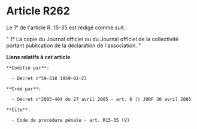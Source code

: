 # Article R262

Le 1° de l'article R. 15-35 est rédigé comme suit : 

" 1° La copie du Journal officiel ou du Journal officiel de la collectivité portant publication de la déclaration de
l'association. "

**Liens relatifs à cet article**

	**Codifié par**:

	  - Décret n°59-318 1959-02-23

	**Créé par**:

	  - Décret n°2005-404 du 27 avril 2005 - art. 6 () JORF 30 avril 2005

	**Cite**:

	  - Code de procédure pénale - art. R15-35 (V)
